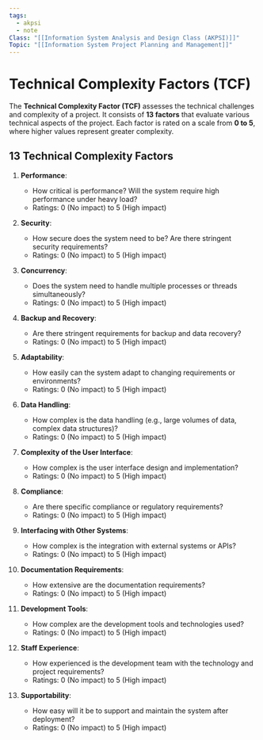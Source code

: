 ```yaml
---
tags:
  - akpsi
  - note
Class: "[[Information System Analysis and Design Class (AKPSI)]]"
Topic: "[[Information System Project Planning and Management]]"
---
```


# Technical Complexity Factors (TCF)

The **Technical Complexity Factor (TCF)** assesses the technical challenges and complexity of a project. It consists of **13 factors** that evaluate various technical aspects of the project. Each factor is rated on a scale from **0 to 5**, where higher values represent greater complexity.

## 13 Technical Complexity Factors

1. **Performance**:
    
    - How critical is performance? Will the system require high performance under heavy load?
    - Ratings: 0 (No impact) to 5 (High impact)
2. **Security**:
    
    - How secure does the system need to be? Are there stringent security requirements?
    - Ratings: 0 (No impact) to 5 (High impact)
3. **Concurrency**:
    
    - Does the system need to handle multiple processes or threads simultaneously?
    - Ratings: 0 (No impact) to 5 (High impact)
4. **Backup and Recovery**:
    
    - Are there stringent requirements for backup and data recovery?
    - Ratings: 0 (No impact) to 5 (High impact)
5. **Adaptability**:
    
    - How easily can the system adapt to changing requirements or environments?
    - Ratings: 0 (No impact) to 5 (High impact)
6. **Data Handling**:
    
    - How complex is the data handling (e.g., large volumes of data, complex data structures)?
    - Ratings: 0 (No impact) to 5 (High impact)
7. **Complexity of the User Interface**:
    
    - How complex is the user interface design and implementation?
    - Ratings: 0 (No impact) to 5 (High impact)
8. **Compliance**:
    
    - Are there specific compliance or regulatory requirements?
    - Ratings: 0 (No impact) to 5 (High impact)
9. **Interfacing with Other Systems**:
    
    - How complex is the integration with external systems or APIs?
    - Ratings: 0 (No impact) to 5 (High impact)
10. **Documentation Requirements**:
    
    - How extensive are the documentation requirements?
    - Ratings: 0 (No impact) to 5 (High impact)
11. **Development Tools**:
    
    - How complex are the development tools and technologies used?
    - Ratings: 0 (No impact) to 5 (High impact)
12. **Staff Experience**:
    
    - How experienced is the development team with the technology and project requirements?
    - Ratings: 0 (No impact) to 5 (High impact)
13. **Supportability**:
    
    - How easy will it be to support and maintain the system after deployment?
    - Ratings: 0 (No impact) to 5 (High impact)